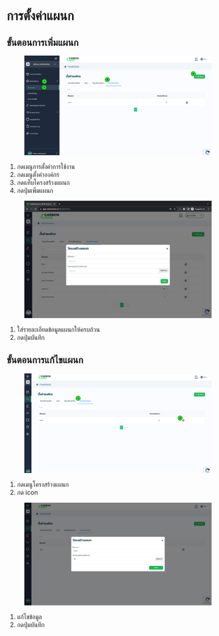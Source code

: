 # การตั้งค่าแผนก

## **ขั้นตอนการเพิ่มแผนก**

<figure><img src="../../../.gitbook/assets/image (24).png" alt=""><figcaption></figcaption></figure>

1. กดเมนูการตั้งค่าการใช้งาน
2. กดเมนูตั้งค่าองค์กร
3. กดแท็บโครงสร้างแผนก
4. กดปุ่มเพิ่มแผนก



<figure><img src="../../../.gitbook/assets/image (162).png" alt=""><figcaption></figcaption></figure>

1. ใส่รายละเอียดข้อมูลแผนกให้ครบถ้วน
2. กดปุ่มบันทึก



## **ขั้นตอนการแก้ไขแผนก**

<figure><img src="../../../.gitbook/assets/image (26).png" alt=""><figcaption></figcaption></figure>

1. กดเมนูโครงสร้างแผนก
2. กด icon&#x20;



<figure><img src="../../../.gitbook/assets/image (27).png" alt=""><figcaption></figcaption></figure>

1. แก้ไขข้อมูล
2. กดปุ่มบันทึก
